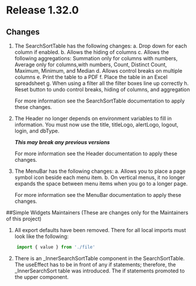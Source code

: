 # Release 1.32.0    

## Changes
1.  The SearchSortTable has the following changes:
    a. Drop down for each column if enabled.
    b. Allows the hiding of columns
    c. Allows the following aggregations: Summation only for columns with numbers, Average only for columns,with numbers, Count, Distinct Count, Maximum, Minimum, and Median
    d. Allows control breaks on multiple columns
    e. Print the table to a PDF
    f. Place the table in an Excel spreadsheet
    g. When using a filter all the filter boxes line up correctly
    h. Reset button to undo control breaks, hiding of columns, and aggregation

    For more information see the SearchSortTable documentation to apply these changes.

2.  The Header no longer depends on environment variables to fill in information.  You must now use the title, titleLogo, alertLogo, logout, login, and dbType.

    ***This may break any previous versions***

    For more information see the Header documentation to apply these changes.

3.  The MenuBar has the following changes:
    a. Allows you to place a page symbol icon beside each menu item.
    b. On vertical menus, it no longer expands the space between menu items when you go to a longer page.

    For more information see the MenuBar documentation to apply these changes.


##Simple Widgets Maintainers (These are changes only for the Maintainers of this project)

1.  All export defaults have been removed.  There for all local imports must look like the following:
```js
    import { value } from './file'
```

2.  There is an _InnerSearchSortTable component in the SearchSortTable.  The useEffect has to be in front of any if statements; therefore, the _InnerSearchSort table was introduced.  The if statements promoted to the upper component.
